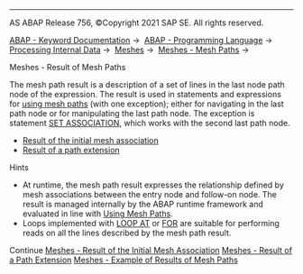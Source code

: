   

* * *

AS ABAP Release 756, ©Copyright 2021 SAP SE. All rights reserved.

[ABAP - Keyword Documentation](javascript:call_link\('abenabap.htm'\)) →  [ABAP - Programming Language](javascript:call_link\('abenabap_reference.htm'\)) →  [Processing Internal Data](javascript:call_link\('abenabap_data_working.htm'\)) →  [Meshes](javascript:call_link\('abenabap_meshes.htm'\)) →  [Meshes - Mesh Paths](javascript:call_link\('abenmesh_pathes.htm'\)) → 

Meshes - Result of Mesh Paths

The mesh path result is a description of a set of lines in the last node path node of the expression. The result is used in statements and expressions for [using mesh paths](javascript:call_link\('abenmesh_path_usage.htm'\)) (with one exception); either for navigating in the last path node or for manipulating the last path node. The exception is statement [SET ASSOCIATION](javascript:call_link\('abenmesh_set_association.htm'\)), which works with the second last path node.

-   [Result of the initial mesh association](javascript:call_link\('abenmesh_path_result_init_assoc.htm'\))
-   [Result of a path extension](javascript:call_link\('abenmesh_path_result_chaining.htm'\))

Hints

-   At runtime, the mesh path result expresses the relationship defined by mesh associations between the entry node and follow-on node. The result is managed internally by the ABAP runtime framework and evaluated in line with [Using Mesh Paths](javascript:call_link\('abenmesh_path_usage.htm'\)).
-   Loops implemented with [LOOP AT](javascript:call_link\('abenmesh_loop.htm'\)) or [FOR](javascript:call_link\('abenmesh_for.htm'\)) are suitable for performing reads on all the lines described by the mesh path result.

Continue
[Meshes - Result of the Initial Mesh Association](javascript:call_link\('abenmesh_path_result_init_assoc.htm'\))
[Meshes - Result of a Path Extension](javascript:call_link\('abenmesh_path_result_chaining.htm'\))
[Meshes - Example of Results of Mesh Paths](javascript:call_link\('abenmesh_path_result_abexas.htm'\))
